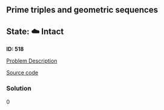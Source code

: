 ## Prime triples and geometric sequences

## State: :cloud: **Intact**

**ID: 518**

[Problem Description](https://projecteuler.net/problem=518)

[Source code](main.cpp)

### Solution
0